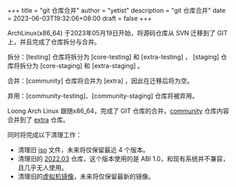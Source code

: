 +++
title = "git 仓库合并"
author = "yetist"
description = "git 仓库合并"
date = 2023-06-03T19:32:06+08:00
draft = false
+++

ArchLinux(x86_64) 于2023年05月19日开始，将源码仓库从 SVN 迁移到了 GIT 上，并且完成了仓库拆分与合并。

拆分：[testing] 仓库将拆分为 [core-testing] 和 [extra-testing] ， [staging] 仓库将拆分为 [core-staging] 和 [extra-staging] 。

合并：[community] 仓库将合并为 [extra] ，因此在迁移后将为空。

弃用：[community-testing]、[community-staging] 仓库将被弃用。

Loong Arch Linux 跟随x86_64，完成了 GIT 仓库的合并，[community](https://github.com/loongarchlinux/community) 仓库内容合并到了 [extra](https://github.com/loongarchlinux/extra) 仓库。

同时将完成以下清理工作：

- 清理旧 [iso](https://mirrors.wsyu.edu.cn/loongarch/archlinux/iso/) 文件，未来将仅保留最近 4 个版本。
- 清理旧的 [2022.03](https://mirrors.wsyu.edu.cn/loongarch/2022.03/) 仓库，这个版本使用的是 ABI 1.0，和现有系统并不兼容，且几乎无人使用。
- 清理旧的[虚拟机镜像](https://mirrors.wsyu.edu.cn/loongarch/archlinux/images/)，未来将仅保留最新的镜像。
